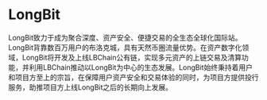 # 

# LongBit

LongBit致力于成为聚合深度、资产安全、便捷交易的全生态全球化国际站。LongBit背靠数百万用户的布洛克城，具有天然币圈流量优势。在资产数字化领域，LongBit将开发及上线LBChain公有链，实现多元资产的上链交易及清算功能，并利用LBChain推动以LongBit为中心的生态发展。LongBit始终秉持着用户和项目方至上的宗旨，在保障用户资产安全和交易体验的同时，为项目方提供投行服务，助推项目方上线LongBit之后的长期向上发展。


